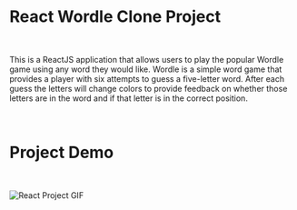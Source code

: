 # React Wordle Clone Project
<br>

This is a ReactJS application that allows users to play the popular Wordle game using any word they would like. Wordle is a simple word game that provides a player with six attempts to guess a five-letter word. After each guess the letters will change colors to provide feedback on whether those letters are in the word and if that letter is in the correct position. 

<br>

# Project Demo

<br>

![React Project GIF](https://user-images.githubusercontent.com/97414099/154172942-48d68f74-0fee-4c37-bd74-2a097f41a8c7.gif)
